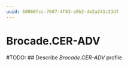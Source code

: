 ```yaml
---
uuid: 68060fcc-7687-4f83-a0b2-de2a241c23df
---
```



# Brocade.CER-ADV


#TODO: ## Describe *Brocade.CER-ADV* profile

